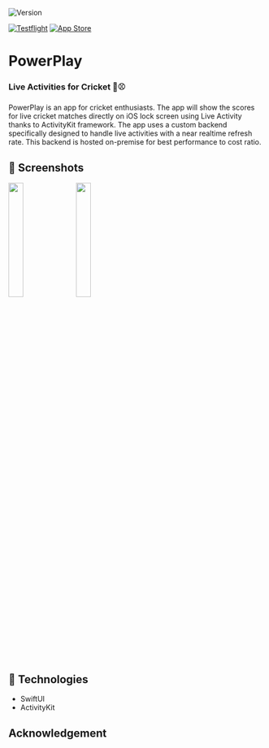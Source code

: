 ![Version](https://img.shields.io/badge/iOS-17.0%2B-blueviolet)

[![Testflight](https://img.shields.io/badge/Testflight-blue.svg?style=for-the-badge)](https://testflight.apple.com/join/ntD3X4jQ)
[![App Store](https://img.shields.io/badge/App%20Store-Coming%20Soon-orange.svg?style=for-the-badge)]()

# [](https://github.com/swiftlysingh/PowerPlay)PowerPlay

### [](https://github.com/swiftlysingh/PowerPlay) Live Activities for Cricket 🏏⚾

PowerPlay is an app for cricket enthusiasts. The app will show the scores for live cricket matches directly on iOS lock screen using Live Activity thanks to ActivityKit framework. The app uses a custom backend specifically designed to handle live activities with a near realtime refresh rate. This backend is hosted on-premise for best performance to cost ratio.

## 📸 Screenshots

<span>
  <img src="https://github.com/swiftlysingh/PowerPlay/assets/47032662/20b05ffa-214b-4285-86b6-9c7d7ae74369" width="24%"/> &nbsp
  <img src="https://github.com/swiftlysingh/PowerPlay/assets/47032662/21e16662-8d0d-48d1-983a-d676850a81eb" width="24%"/> &nbsp
</span>

## 👾 Technologies
* SwiftUI
* ActivityKit

## Acknowledgement
